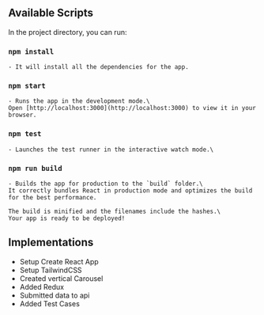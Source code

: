 ## Available Scripts

In the project directory, you can run:

### `npm install`

    - It will install all the dependencies for the app.

### `npm start`

    - Runs the app in the development mode.\
    Open [http://localhost:3000](http://localhost:3000) to view it in your browser.

### `npm test`

    - Launches the test runner in the interactive watch mode.\

### `npm run build`

    - Builds the app for production to the `build` folder.\
    It correctly bundles React in production mode and optimizes the build for the best performance.

    The build is minified and the filenames include the hashes.\
    Your app is ready to be deployed!

## Implementations

- Setup Create React App
- Setup TailwindCSS
- Created vertical Carousel
- Added Redux
- Submitted data to api
- Added Test Cases

